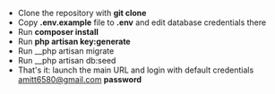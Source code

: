 

- Clone the repository with __git clone__
- Copy __.env.example__ file to __.env__ and edit database credentials there
- Run __composer install__
- Run __php artisan key:generate__
- Run __php artisan migrate 
- Run __php artisan db:seed 
- That's it: launch the main URL and login with default credentials amitt6580@gmail.com __password__

